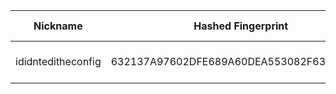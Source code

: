 | Nickname |  Hashed Fingerprint	| Or Addresses | Contact | Running | Flags | Last Seen | First Seen | Last Restarted | Advertised Bandwidth | Platform | Version | Version Status | Recommended Version | Verified hostnames | Exit policy |
|---|---|---|---|---|---|---|---|---|---|---|---|---|---|---|---|
|ididnteditheconfig | 632137A97602DFE689A60DEA553082F6394249B0 | ["171.22.172.65:443"] | N/A | true | Running, V2Dir, Valid | 2025-08-01 00:00:00 | 2025-08-01 00:00:00 | N/A | 0 | N/A | 0.4.8.14 | recommended | true | N/A | N/A|
